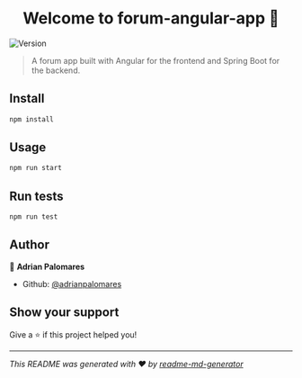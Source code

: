 <h1 align="center">Welcome to forum-angular-app 👋</h1>
<p>
  <img alt="Version" src="https://img.shields.io/badge/version-0.0.0-blue.svg?cacheSeconds=2592000" />
</p>

> A forum app built with Angular for the frontend and Spring Boot for the backend.

## Install

```sh
npm install
```

## Usage

```sh
npm run start
```

## Run tests

```sh
npm run test
```

## Author

👤 **Adrian Palomares**

* Github: [@adrianpalomares](https://github.com/adrianpalomares)

## Show your support

Give a ⭐️ if this project helped you!

***
_This README was generated with ❤️ by [readme-md-generator](https://github.com/kefranabg/readme-md-generator)_